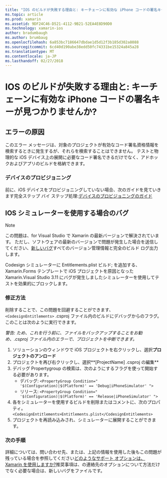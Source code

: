 ```yaml
---
title: "IOS のビルドが失敗する理由と: キーチェーンに有効な iPhone コードの署名キーが見つかりませんか?"
ms.topic: article
ms.prod: xamarin
ms.assetid: 9DF24C46-D521-4112-9B21-52EA4E8D90D0
ms.technology: xamarin-ios
author: bradumbaugh
ms.author: brumbaug
ms.openlocfilehash: 6a853bc7186647dbdae1d5d12f3b185d302a8088
ms.sourcegitcommit: 6cd40d190abe38edd50fc74331be15324a845a28
ms.translationtype: MT
ms.contentlocale: ja-JP
ms.lasthandoff: 02/27/2018
---
```

# <a name="why-does-my-ios-build-fail-with-no-valid-iphone-code-signing-keys-found-in-keychain"></a>IOS のビルドが失敗する理由と: キーチェーンに有効な iPhone コードの署名キーが見つかりませんか?

## <a name="cause-of-the-error"></a>エラーの原因
このエラー メッセージは、対象のプロジェクトが有効なコード署名資格情報を検索するときに発生するが、それらを検索することはできません。 テストと物理的な iOS デバイス上の展開に必要なコード署名できるだけでなく、アドホックおよびアプリのビルドを格納できます。 


### <a name="provisioning-devices"></a>デバイスのプロビジョニング
前に、iOS デバイスをプロビジョニングしていない場合、次のガイドを見ていきます完全ステップ バイ ステップ処理:[デバイスのプロビジョニングのガイド](~/ios/get-started/installation/device-provisioning/index.md)


## <a name="bug-when-using-ios-simulator"></a>IOS シミュレーターを使用する場合のバグ

> [!NOTE]
> この問題は、for Visual Studio で Xamarin の最新バージョンで解決されています。 ただし、ソフトウェアの最新のバージョンで問題が発生した場合を送信してください、[新しいバグ](~/cross-platform/troubleshooting/questions/howto-file-bug.md)すべてのバージョン管理情報と完全のビルド ログ出力します。


Codesign シミュレーターに Entitlements.plist ビルド; を追加する、Xamarin.Forms テンプレートで iOS プロジェクトを原因となった Xamarin.Visual Studio 3.11 にバグが発生しましたシミュレーターを使用してテストを効果的にブロックします。

### <a name="how-to-fix"></a>修正方法
削除することで、この問題を回避することができます、 `<CodesignEntitlements>` .csproj ファイル内のビルドにデバッグからのフラグ。 このことは次のように実行できます。

*警告: ため、これを行う前に、ファイルをバックアップすることをお勧め、.csproj ファイル内のエラーで、プロジェクトを中断できます。*

1. ソリューションのウィンドウで iOS プロジェクトを右クリックし、選択**プロジェクトのアンロード**
2. プロジェクトを再び右クリックし、選択**[ProjectName] .csproj の編集**
3. デバッグ Propertygroup の検索は、次のようにするフラグを使って開始する必要があります。
   - デバッグ: `<PropertyGroup Condition=" '$(Configuration)|$(Platform)' == 'Debug|iPhoneSimulator' ">`
   - リリース: `<PropertyGroup Condition=" '$(Configuration)|$(Platform)' == 'Release|iPhoneSimulator' ">`
4. 各をシミュレーターを使用するビルドを削除またはコメントに、次のプロパティ。 `<CodesignEntitlements>Entitlements.plist</CodesignEntitlements>`
5. プロジェクトを再読み込みされ、シミュレーターに展開することができます。

### <a name="next-steps"></a>次の手順
詳細については、問い合わせ先、または、上記の情報を使用した後もこの問題が残っている場合を参照してください[どのようなサポート オプションは、Xamarin を使用しますか?](~/cross-platform/troubleshooting/support-options.md)推奨事項は、の連絡先のオプションについて方法だけでなく必要な場合は、新しいバグをファイルです。 
